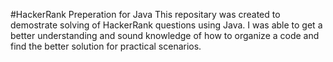#HackerRank Preperation for Java
This repositary was created to demostrate solving of HackerRank questions using Java.
I was able to get a better understanding and sound knowledge of how to organize a code and find the better solution for practical scenarios. 
